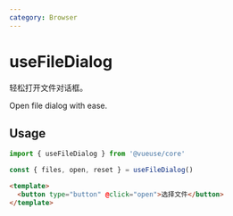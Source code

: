 ```yaml
---
category: Browser
---
```


# useFileDialog

轻松打开文件对话框。

Open file dialog with ease.

## Usage

```ts
import { useFileDialog } from '@vueuse/core'

const { files, open, reset } = useFileDialog()
```

```html
<template>
  <button type="button" @click="open">选择文件</button>
</template>
```
